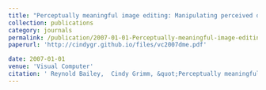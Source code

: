 ```yaml
---
title: "Perceptually meaningful image editing: Manipulating perceived depth and creating the illusion of motion in 2D images"
collection: publications
category: journals
permalink: /publication/2007-01-01-Perceptually-meaningful-image-editing-Manipulating-perceived-depth-and-creating-the-illusion-of-motion-in-2D-images
paperurl: 'http://cindygr.github.io/files/vc2007dme.pdf'

date: 2007-01-01
venue: 'Visual Computer'
citation: ' Reynold Bailey,  Cindy Grimm, &quot;Perceptually meaningful image editing: Manipulating perceived depth and creating the illusion of motion in 2D images.&quot; Visual Computer, 2007.'
---
```


